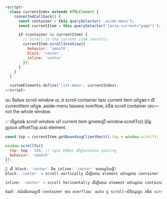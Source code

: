 
```js
<script>
  class currentIndex extends HTMLElement {
    connectedCallback() {
      const container = this.querySelector('.aside-menu');
      const currentItem = this.querySelector('[aria-current="page"]');

      if (container && currentItem) {
        // Scroll to the current item smoothly
        currentItem.scrollIntoView({
          behavior: 'smooth',
          block: 'center',
          inline: 'center'
        });
      }
    }
  }

  customElements.define('list-menu', currentIndex);
</script>
```


នេះ មិនមែន scroll window ទេ, វា scroll container ដែល current item នៅក្នុងវា។ បើ currentItem នៅក្នុង .aside-menu ដែលមាន overflow, វានឹង scroll container នោះ—not the whole window.

✅ បើអ្នកចង់ scroll window ទៅ current item
អ្នកអាចប្រើ window.scrollTo() ប៉ុន្តែត្រូវយក offsetTop របស់ element:

```js
const top = currentItem.getBoundingClientRect().top + window.scrollY;

window.scrollTo({
  top: top - 100, // បន្ថយ 100px ដើម្បីអោយវាមាន spacing
  behavior: 'smooth'
});
``
📌 តើ block: 'center' និង inline: 'center' មានអត្ថន័យអ្វី?
block: 'center' → scroll vertically ដើម្បីអោយ element នៅកណ្តាល container

inline: 'center' → scroll horizontally ដើម្បីអោយ element នៅកណ្តាល container

ចំណាំ: វាដំណើរការល្អបើ container មាន overflow: auto ឬ scroll—បើមិនដូច្នោះ វាមិន scroll ទេ។